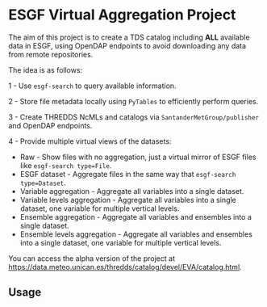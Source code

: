# ESGF Virtual Aggregation Project

The aim of this project is to create a TDS catalog including **ALL** available data in ESGF, using OpenDAP endpoints to avoid downloading any data from remote repositories.

The idea is as follows:

1 - Use `esgf-search` to query available information.

2 - Store file metadata locally using `PyTables` to efficiently perform queries.

3 - Create THREDDS NcMLs and catalogs via `SantanderMetGroup/publisher` and OpenDAP endpoints.

4 - Provide multiple virtual views of the datasets:
  - Raw - Show files with no aggregation, just a virtual mirror of ESGF files like `esgf-search type=File`.
  - ESGF dataset - Aggregate files in the same way that `esgf-search type=Dataset`.
  - Variable aggregation - Aggregate all variables into a single dataset.
  - Variable levels aggregation - Aggregate all variables into a single dataset, one variable for multiple vertical levels.
  - Ensemble aggregation - Aggregate all variables and ensembles into a single dataset.
  - Ensemble levels aggregation - Aggregate all variables and ensembles into a single dataset, one variable for multiple vertical levels.

You can access the alpha version of the project at https://data.meteo.unican.es/thredds/catalog/devel/EVA/catalog.html.

## Usage

```bash

```
